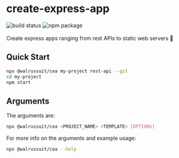 # create-express-app

![build status](https://github.com/Walrussuit101/create-express-app/actions/workflows/build.yml/badge.svg)
![npm package](https://badge.fury.io/js/@walrussuit%2Fcea.svg)<br/><br/>
Create express apps ranging from rest APIs to static web servers :rocket:

## Quick Start

```sh
npx @walrussuit/cea my-project rest-api --git
cd my-project
npm start
```

## Arguments

The arguments are:<br/>

```sh
npx @walrussuit/cea <PROJECT_NAME> <TEMPLATE> [OPTIONS]
```

For more info on the arguments and example usage:<br/>

```sh
npx @walrussuit/cea --help
```

